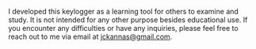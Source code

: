 I developed this keylogger as a learning tool for others to examine and study. It is not intended for any other purpose besides educational use. If you encounter any difficulties or have any inquiries, please feel free to reach out to me via email at jckannas@gmail.com.
